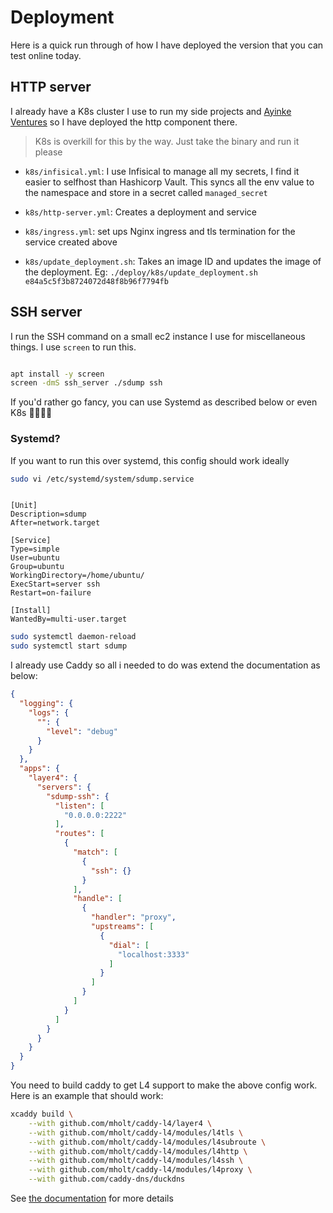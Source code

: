 # Deployment

Here is a quick run through of how I have deployed the version that
you can test online today.

## HTTP server

I already have a K8s cluster I use to run my side projects and
[Ayinke Ventures](htps://ayinke.ventures) so I have deployed
the http component there.

> K8s is overkill for this by the way. Just take the binary
and run it please

- `k8s/infisical.yml`: I use Infisical to manage all my secrets, I find
it easier to selfhost than Hashicorp Vault. This syncs all the
env value to the namespace and store in a secret called `managed_secret`

- `k8s/http-server.yml`: Creates a deployment and service

- `k8s/ingress.yml`: set ups Nginx ingress and tls termination
for the service created above

- `k8s/update_deployment.sh`: Takes an image ID and updates the image of the
deployment.
Eg: `./deploy/k8s/update_deployment.sh e84a5c5f3b8724072d48f8b96f7794fb`

## SSH server

I run the SSH command on a small ec2 instance I use for miscellaneous things.
I use `screen` to run this.

```sh

apt install -y screen
screen -dmS ssh_server ./sdump ssh

```

If you'd rather go fancy, you can use Systemd as described below or even
K8s 👿👿👿👿

### Systemd?

If you want to run this over systemd, this config should work ideally

```sh
sudo vi /etc/systemd/system/sdump.service
```

```text

[Unit]
Description=sdump
After=network.target

[Service]
Type=simple
User=ubuntu
Group=ubuntu
WorkingDirectory=/home/ubuntu/
ExecStart=server ssh
Restart=on-failure

[Install]
WantedBy=multi-user.target

```

```sh
sudo systemctl daemon-reload
sudo systemctl start sdump
```

I already use Caddy so all i needed to do was extend the documentation as below:

```json
{
  "logging": {
    "logs": {
      "": {
        "level": "debug"
      }
    }
  },
  "apps": {
    "layer4": {
      "servers": {
        "sdump-ssh": {
          "listen": [
            "0.0.0.0:2222"
          ],
          "routes": [
            {
              "match": [
                {
                  "ssh": {}
                }
              ],
              "handle": [
                {
                  "handler": "proxy",
                  "upstreams": [
                    {
                      "dial": [
                        "localhost:3333"
                      ]
                    }
                  ]
                }
              ]
            }
          ]
        }
      }
    }
  }
}
```

You need to build caddy to get L4 support to make the above config work.
Here is an example that should work:

```sh
xcaddy build \
    --with github.com/mholt/caddy-l4/layer4 \
    --with github.com/mholt/caddy-l4/modules/l4tls \
    --with github.com/mholt/caddy-l4/modules/l4subroute \
    --with github.com/mholt/caddy-l4/modules/l4http \
    --with github.com/mholt/caddy-l4/modules/l4ssh \
    --with github.com/mholt/caddy-l4/modules/l4proxy \
    --with github.com/caddy-dns/duckdns
```

See [the documentation](https://github.com/mholt/caddy-l4) for more details
